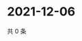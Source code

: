 # 2021-12-06

共 0 条

<!-- BEGIN WEIBO -->
<!-- 最后更新时间 Mon Dec 06 2021 11:00:48 GMT+0800 (China Standard Time) -->

<!-- END WEIBO -->
